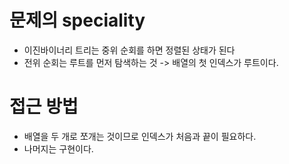# 문제의 speciality
* 이진바이너리 트리는 중위 순회를 하면 정렬된 상태가 된다
* 전위 순회는 루트를 먼저 탐색하는 것 -> 배열의 첫 인덱스가 루트이다.

# 접근 방법
* 배열을 두 개로 쪼개는 것이므로 인덱스가 처음과 끝이 필요하다.
* 나머지는 구현이다.
